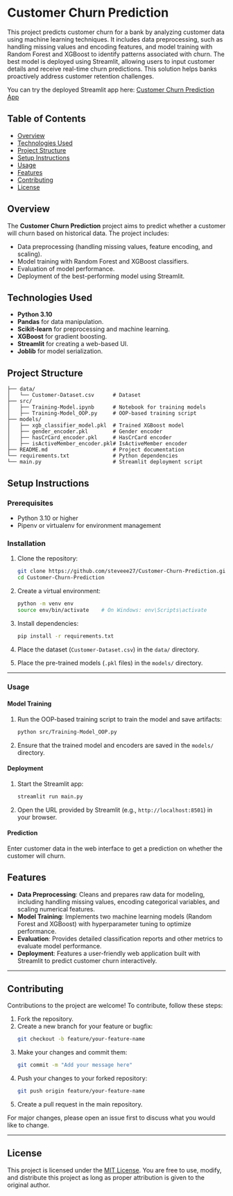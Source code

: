 # Customer Churn Prediction

This project predicts customer churn for a bank by analyzing customer data using machine learning techniques. It includes data preprocessing, such as handling missing values and encoding features, and model training with Random Forest and XGBoost to identify patterns associated with churn. The best model is deployed using Streamlit, allowing users to input customer details and receive real-time churn predictions. This solution helps banks proactively address customer retention challenges.

You can try the deployed Streamlit app here: [Customer Churn Prediction App](https://customer-churn-prediction-machine-learning.streamlit.app/)

## Table of Contents

- [Overview](#overview)
- [Technologies Used](#technologies-used)
- [Project Structure](#project-structure)
- [Setup Instructions](#setup-instructions)
- [Usage](#usage)
- [Features](#features)
- [Contributing](#contributing)
- [License](#license)

## Overview

The **Customer Churn Prediction** project aims to predict whether a customer will churn based on historical data. The project includes:

- Data preprocessing (handling missing values, feature encoding, and scaling).
- Model training with Random Forest and XGBoost classifiers.
- Evaluation of model performance.
- Deployment of the best-performing model using Streamlit.

## Technologies Used

- **Python 3.10**
- **Pandas** for data manipulation.
- **Scikit-learn** for preprocessing and machine learning.
- **XGBoost** for gradient boosting.
- **Streamlit** for creating a web-based UI.
- **Joblib** for model serialization.

## Project Structure

```plaintext
├── data/
│   └── Customer-Dataset.csv      # Dataset
├── src/
│   ├── Training-Model.ipynb      # Notebook for training models
│   ├── Training-Model_OOP.py     # OOP-based training script
├── models/
│   ├── xgb_classifier_model.pkl  # Trained XGBoost model
│   ├── gender_encoder.pkl        # Gender encoder
│   ├── hasCrCard_encoder.pkl     # HasCrCard encoder
│   ├── isActiveMember_encoder.pkl# IsActiveMember encoder
├── README.md                     # Project documentation
└── requirements.txt              # Python dependencies
└── main.py                       # Streamlit deployment script
```

## Setup Instructions

### Prerequisites

- Python 3.10 or higher
- Pipenv or virtualenv for environment management

### Installation

1. Clone the repository:
    ```bash
    git clone https://github.com/steveee27/Customer-Churn-Prediction.git
    cd Customer-Churn-Prediction
    ```

2. Create a virtual environment:
    ```bash
    python -m venv env
    source env/bin/activate    # On Windows: env\Scripts\activate
    ```

3. Install dependencies:
    ```bash
    pip install -r requirements.txt
    ```

4. Place the dataset (`Customer-Dataset.csv`) in the `data/` directory.

5. Place the pre-trained models (`.pkl` files) in the `models/` directory.

---

### Usage

#### Model Training

1. Run the OOP-based training script to train the model and save artifacts:
    ```bash
    python src/Training-Model_OOP.py
    ```

2. Ensure that the trained model and encoders are saved in the `models/` directory.

#### Deployment

1. Start the Streamlit app:
    ```bash
    streamlit run main.py
    ```

2. Open the URL provided by Streamlit (e.g., `http://localhost:8501`) in your browser.

#### Prediction

Enter customer data in the web interface to get a prediction on whether the customer will churn.

## Features

- **Data Preprocessing**: Cleans and prepares raw data for modeling, including handling missing values, encoding categorical variables, and scaling numerical features.
- **Model Training**: Implements two machine learning models (Random Forest and XGBoost) with hyperparameter tuning to optimize performance.
- **Evaluation**: Provides detailed classification reports and other metrics to evaluate model performance.
- **Deployment**: Features a user-friendly web application built with Streamlit to predict customer churn interactively.

---

## Contributing

Contributions to the project are welcome! To contribute, follow these steps:

1. Fork the repository.
2. Create a new branch for your feature or bugfix:
    ```bash
    git checkout -b feature/your-feature-name
    ```
3. Make your changes and commit them:
    ```bash
    git commit -m "Add your message here"
    ```
4. Push your changes to your forked repository:
    ```bash
    git push origin feature/your-feature-name
    ```
5. Create a pull request in the main repository.

For major changes, please open an issue first to discuss what you would like to change.

---

## License

This project is licensed under the [MIT License](LICENSE). You are free to use, modify, and distribute this project as long as proper attribution is given to the original author.
